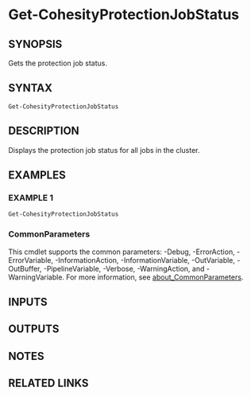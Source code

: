 # Get-CohesityProtectionJobStatus

## SYNOPSIS
Gets the protection job status.

## SYNTAX

```
Get-CohesityProtectionJobStatus
```

## DESCRIPTION
Displays the protection job status for all jobs in the cluster.

## EXAMPLES

### EXAMPLE 1
```
Get-CohesityProtectionJobStatus
```

### CommonParameters
This cmdlet supports the common parameters: -Debug, -ErrorAction, -ErrorVariable, -InformationAction, -InformationVariable, -OutVariable, -OutBuffer, -PipelineVariable, -Verbose, -WarningAction, and -WarningVariable. For more information, see [about_CommonParameters](http://go.microsoft.com/fwlink/?LinkID=113216).

## INPUTS

## OUTPUTS

## NOTES

## RELATED LINKS
